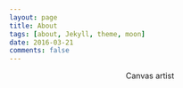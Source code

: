 ```yaml
---
layout: page
title: About
tags: [about, Jekyll, theme, moon]
date: 2016-03-21
comments: false
---
```

    
<center>Canvas artist</center>

